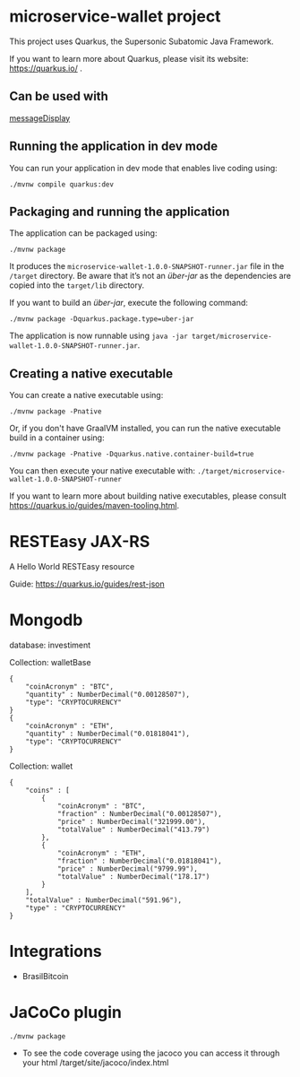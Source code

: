 # microservice-wallet project

This project uses Quarkus, the Supersonic Subatomic Java Framework.

If you want to learn more about Quarkus, please visit its website: https://quarkus.io/ .

## Can be used with
[messageDisplay](https://github.com/marcelbraghini/messageDisplay)

## Running the application in dev mode

You can run your application in dev mode that enables live coding using:
```shell script
./mvnw compile quarkus:dev
```

## Packaging and running the application

The application can be packaged using:
```shell script
./mvnw package
```
It produces the `microservice-wallet-1.0.0-SNAPSHOT-runner.jar` file in the `/target` directory.
Be aware that it’s not an _über-jar_ as the dependencies are copied into the `target/lib` directory.

If you want to build an _über-jar_, execute the following command:
```shell script
./mvnw package -Dquarkus.package.type=uber-jar
```

The application is now runnable using `java -jar target/microservice-wallet-1.0.0-SNAPSHOT-runner.jar`.

## Creating a native executable

You can create a native executable using: 
```shell script
./mvnw package -Pnative
```

Or, if you don't have GraalVM installed, you can run the native executable build in a container using: 
```shell script
./mvnw package -Pnative -Dquarkus.native.container-build=true
```

You can then execute your native executable with: `./target/microservice-wallet-1.0.0-SNAPSHOT-runner`

If you want to learn more about building native executables, please consult https://quarkus.io/guides/maven-tooling.html.

# RESTEasy JAX-RS

<p>A Hello World RESTEasy resource</p>

Guide: https://quarkus.io/guides/rest-json

# Mongodb

database: investiment

Collection: walletBase

```
{
    "coinAcronym" : "BTC",
    "quantity" : NumberDecimal("0.00128507"),
    "type": "CRYPTOCURRENCY"
}
{
    "coinAcronym" : "ETH",
    "quantity" : NumberDecimal("0.01818041"),
    "type": "CRYPTOCURRENCY"
}
```

Collection: wallet

```
{
    "coins" : [ 
        {
            "coinAcronym" : "BTC",
            "fraction" : NumberDecimal("0.00128507"),
            "price" : NumberDecimal("321999.00"),
            "totalValue" : NumberDecimal("413.79")
        }, 
        {
            "coinAcronym" : "ETH",
            "fraction" : NumberDecimal("0.01818041"),
            "price" : NumberDecimal("9799.99"),
            "totalValue" : NumberDecimal("178.17")
        }
    ],
    "totalValue" : NumberDecimal("591.96"),
    "type" : "CRYPTOCURRENCY"
}
```

# Integrations

- BrasilBitcoin

# JaCoCo plugin

```shell script
./mvnw package
```

- To see the code coverage using the jacoco you can access it through your html
/target/site/jacoco/index.html
